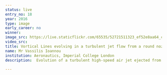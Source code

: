```yaml
---
status: live
entry_no: 18
year: 2016
type: image 
early_career: no 
winner: 
image_src: https://live.staticflickr.com/65535/52721511323_ef52e8aa64_c_d.jpg
video_src: 
title: Vortical Lines evolving in a turbulent jet flow from a round nozzle 
name: Mr Vassilis Ioannou
institution: Aeronautics, Imperial College London
description:  Evolution of a turbulent high-speed air jet ejected from a round nozzle in slow-moving air. The flow near the  nozzle-exit is based on large-scale annular structures whereas the flow further downstream is highly turbulent  with structures over a wide range of scales.<br /> The turbulent jet is a canonical flow representative of many practical applications such as, e.g., propulsion  jets of aircraft engines, hazardous toxic gases released from smokestacks, wastewater discharge from pipes into  rivers. Our aim is to manipulate the flow structures at the exit of the nozzle in order to achieve noise mitigation  and mixing enhancement.<br /> The data were produced by a high-fidelity simulation for which the equations describing the fluid motions were  solved with the open-source flow solver Incompact3d (www.incompact3d.com). The simulation was performed on the  UK national high performance computing facility ARCHER in a domain using more than 800 million nodes on 8,192 cores.
  
---
```

